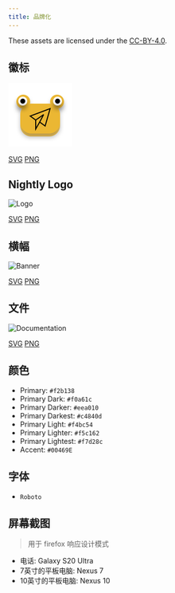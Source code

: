 ```yaml
---
title: 品牌化
---
```


These assets are licensed under the [CC-BY-4.0](https://github.com/LinwoodDev/Butterfly/blob/develop/BRANDING_LICENSE).

## 徽标

![Logo](/img/logo.svg)

[SVG](/img/logo.svg) [PNG](/img/logo.png)

## Nightly Logo

![Logo](/img/nightly.svg)

[SVG](/img/nightly.svg) [PNG](/img/nightly.png)

## 横幅

![Banner](/img/banner.svg)

[SVG](/img/banner.svg) [PNG](/img/banner.png)

## 文件

![Documentation](/img/docs.svg)

[SVG](/img/docs.svg) [PNG](/img/docs.png)

## 颜色

- Primary: `#f2b138`
- Primary Dark: `#f0a61c`
- Primary Darker: `#eea010`
- Primary Darkest: `#c4840d`
- Primary Light: `#f4bc54`
- Primary Lighter: `#f5c162`
- Primary Lightest: `#f7d28c`
- Accent: `#00469E`

## 字体

- `Roboto`

## 屏幕截图

> 用于 firefox 响应设计模式

- 电话: Galaxy S20 Ultra
- 7英寸的平板电脑: Nexus 7
- 10英寸的平板电脑: Nexus 10
